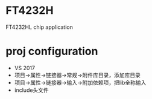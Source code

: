 # FT4232H
FT4232HL chip application
# proj configuration
- VS 2017
- 项目->属性->链接器->常规->附件库目录，添加库目录
- 项目->属性->链接器->输入->附加依赖项，把lib全称输入
- include头文件